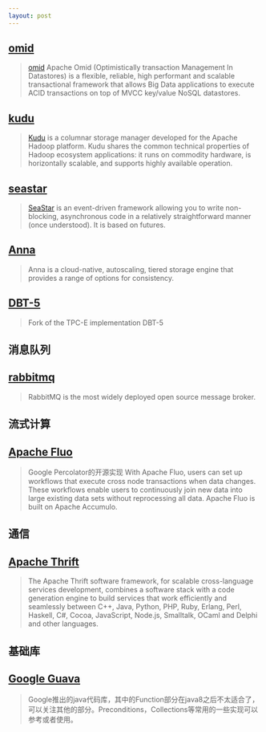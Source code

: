 ```yaml
---
layout: post
---
```


## [omid](https://github.com/yahoo/omid)
> [omid](http://omid.incubator.apache.org/) Apache Omid (Optimistically transaction Management In Datastores) is a flexible, reliable, high performant and scalable transactional framework that allows Big Data applications to execute ACID transactions on top of MVCC key/value NoSQL datastores.

## [kudu](https://github.com/apache/kudu)
> [Kudu](http://kudu.apache.org/docs/index.html) is a columnar storage manager developed for the Apache Hadoop platform. Kudu shares the common technical properties of Hadoop ecosystem applications: it runs on commodity hardware, is horizontally scalable, and supports highly available operation.

## [seastar](https://github.com/scylladb/seastar)
> [SeaStar](http://seastar.io/) is an event-driven framework allowing you to write non-blocking, asynchronous code in a relatively straightforward manner (once understood). It is based on futures.

## [Anna](https://github.com/fluent-project/fluent/tree/master/kvs)
> Anna is a cloud-native, autoscaling, tiered storage engine that provides a range of options for consistency.

## [DBT-5](https://github.com/gauthier-voron/DBT-5)
> Fork of the TPC-E implementation DBT-5

消息队列
-------

## [rabbitmq](https://www.rabbitmq.com/)
> RabbitMQ is the most widely deployed open source message broker.

流式计算
-------

## [Apache Fluo](https://fluo.apache.org/)
> Google Percolator的开源实现 
> With Apache Fluo, users can set up workflows that execute cross node transactions when data changes. These workflows enable users to continuously join new data into large existing data sets without reprocessing all data. Apache Fluo is built on Apache Accumulo.

通信
----

## [Apache Thrift](http://thrift.apache.org/)
> The Apache Thrift software framework, for scalable cross-language services development, combines a software stack with a code generation engine to build services that work efficiently and seamlessly between C++, Java, Python, PHP, Ruby, Erlang, Perl, Haskell, C#, Cocoa, JavaScript, Node.js, Smalltalk, OCaml and Delphi and other languages.

基础库
-----
## [Google Guava](https://github.com/google/guava/wiki)
> Google推出的java代码库，其中的Function部分在java8之后不太适合了，可以关注其他的部分。Preconditions，Collections等常用的一些实现可以参考或者使用。

